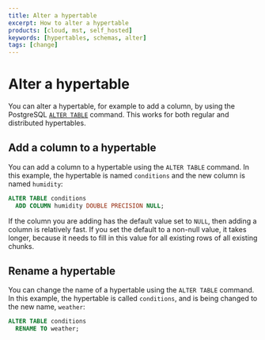 ```yaml
---
title: Alter a hypertable
excerpt: How to alter a hypertable
products: [cloud, mst, self_hosted]
keywords: [hypertables, schemas, alter]
tags: [change]
---
```


# Alter a hypertable

You can alter a hypertable, for example to add a column, by using the PostgreSQL
[`ALTER TABLE`][postgres-altertable] command. This works for both regular and
distributed hypertables.

## Add a column to a hypertable

You can add a column to a hypertable using the `ALTER TABLE` command. In this
example, the hypertable is named `conditions` and the new column is named
`humidity`:

```sql
ALTER TABLE conditions
  ADD COLUMN humidity DOUBLE PRECISION NULL;
```

If the column you are adding has the default value set to `NULL`, then adding a
column is relatively fast. If you set the default to a non-null value, it takes
longer, because it needs to fill in this value for all existing rows of all
existing chunks.

## Rename a hypertable

You can change the name of a hypertable using the `ALTER TABLE` command. In this
example, the hypertable is called `conditions`, and is being changed to the new
name, `weather`:

```sql
ALTER TABLE conditions
  RENAME TO weather;
```

[postgres-altertable]: https://www.postgresql.org/docs/current/sql-altertable.html
